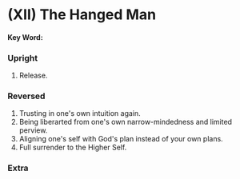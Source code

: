 # (XII) The Hanged Man 

#### Key Word:



### Upright

1) Release.



### Reversed

1) Trusting in one's own intuition again.
2) Being liberarted from one's own narrow-mindedness and limited perview.
3) Aligning one's self with God's plan instead of your own plans.
4) Full surrender to the Higher Self.



### Extra

